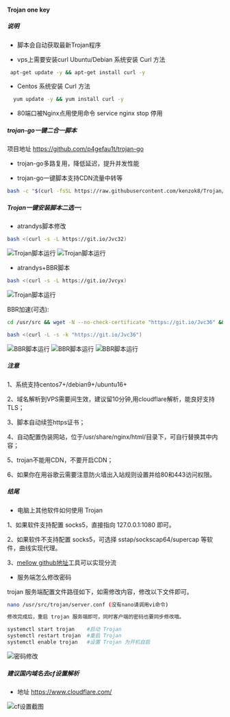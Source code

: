 #### Trojan one key


##### 说明

- 脚本会自动获取最新Trojan程序

- vps上需要安装curl  Ubuntu/Debian 系统安装 Curl 方法

```bash
 apt-get update -y && apt-get install curl -y    
```
- Centos 系统安装 Curl 方法

```bash
  yum update -y && yum install curl -y            
```
- 80端口被Nginx点用使用命令 service nginx stop 停用


##### trojan-go一键二合一脚本

项目地址 https://github.com/p4gefau1t/trojan-go


- trojan-go多路复用，降低延迟，提升并发性能

- trojan-go一键脚本支持CDN流量中转等

```bash
bash -c "$(curl -fsSL https://raw.githubusercontent.com/kenzok8/Trojan/master/trojan-go_install.sh)"
```


##### Trojan一键安装脚本二选一:

- atrandys脚本修改

```bash
bash <(curl -s -L https://git.io/Jvc32)
```
![Trojan脚本运行](https://github.com/kenzok8/Trojan/blob/master/sshot/4.png)
![Trojan脚本运行](https://github.com/kenzok8/Trojan/blob/master/sshot/sshot-1.png)

- atrandys+BBR脚本

```bash
bash <(curl -s -L https://git.io/Jvcyx)
```
![Trojan脚本运行](https://github.com/kenzok8/Trojan/blob/master/sshot/2.png)

 BBR加速(可选):

```bash
cd /usr/src && wget -N --no-check-certificate "https://git.io/Jvc36" && chmod +x tcp.sh && ./tcp.sh
```

```bash
bash <(curl -L -s -k "https://git.io/Jvc36")
```
![BBR脚本运行](https://github.com/kenzok8/Trojan/blob/master/sshot/3.png)
![BBR脚本运行](https://github.com/kenzok8/Trojan/blob/master/sshot/sshot-3.png)
![BBR脚本运行](https://github.com/kenzok8/Trojan/blob/master/sshot/sshot-8.png)



##### 注意

1、系统支持centos7+/debian9+/ubuntu16+

2、域名解析到VPS需要间生效，建议留10分钟,用cloudflare解析，能良好支持TLS；

3、脚本自动续签https证书；

4、自动配置伪装网站，位于/usr/share/nginx/html/目录下，可自行替换其中内容；

5、trojan不能用CDN，不要开启CDN；

6、如果你在用谷歌云需要注意防火墙出入站规则设置并给80和443访问权限。

##### 结尾

- 电脑上其他软件如何使用 Trojan

1、如果软件支持配置 socks5，直接指向 127.0.0.1:1080 即可。

2、如果软件不支持配置 socks5，可选择 sstap/sockscap64/supercap 等软件，曲线实现代理。

3、[mellow github地址](https://github.com/mellow-io/mellow/releases)工具可以实现分流


- 服务端怎么修改密码

trojan 服务端配置文件路径如下，如需修改内容，修改以下文件即可。

```bash
nano /usr/src/trojan/server.conf (没有nano请调用vi命令)

修改完成后，重启 trojan 服务端即可，同时客户端的密码也要同步修改哦。

systemctl start trojan    #启动 Trojan
systemctl restart trojan  #重启 Trojan
systemctl enable trojan   #设置 Trojan 为开机自启

```
![密码修改](https://github.com/kenzok8/Trojan/blob/master/sshot/sshot-5.png)

##### 建议国内域名去cf设置解析
 
 - 地址 https://www.cloudflare.com/

![cf设置截图](https://github.com/kenzok8/Trojan/blob/master/sshot/sshot-4.png)





